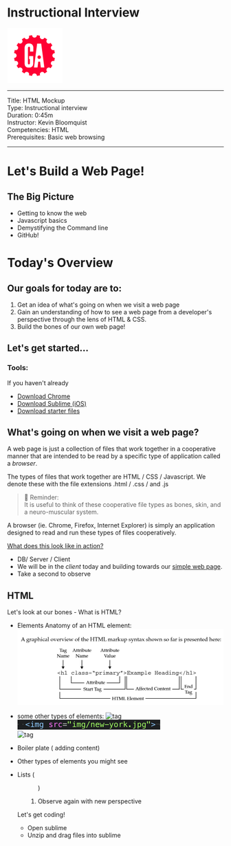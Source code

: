 # Instructional Interview
![ga](ga_cog.png) <br>

---
Title: HTML Mockup <br>
Type: Instructional interview<br>
Duration: 0:45m<br>
Instructor: Kevin Bloomquist<br>
Competencies: HTML <br>
Prerequisites: Basic web browsing <br>

---
# Let's Build a Web Page!

## The Big Picture

- Getting to know the web
- Javascript basics
- Demystifying the Command line
- GitHub!

# Today's Overview

## Our goals for today are to:
1) Get an idea of what's going on when we visit a web page
2) Gain an understanding of how to see a web page from a developer's perspective through the lens of HTML & CSS.
3) Build the bones of our own web page!

## Let's get started...

### Tools:

If you haven't already
- [Download Chrome](https://www.google.com/chrome/?brand=CHBD&gclid=CjwKCAjw0N3nBRBvEiwAHMwvNvW0f2iPctKU-wLVSLZo2oVRC_0GAhYZkJL0ePH2f3XS-TPq7h6hkRoC4MgQAvD_BwE&gclsrc=aw.ds)
- [Download Sublime (iOS)](https://download.sublimetext.com/Sublime%20Text%20Build%203207.dmg)
- [Download starter files](https://ga.co/2JYsw3Y)




## What's going on when we visit a web page?
A web page is just a collection of files that work together in a cooperative manner that are intended to be read by a specific type of application called a *browser*.

The types of files that work together are HTML / CSS / Javascript. We denote these with the file extensions <filename>.html / <filename>.css / and <filename>.js
  
>:elephant: Reminder:<br>
It is useful to think of these cooperative file types as bones, skin, and a neuro-muscular system.

A browser (ie. Chrome, Firefox, Internet Explorer) is simply an application designed to read and run these types of files cooperatively.

[What does this look like in action?](www.birdymagazine.com)

- DB/ Server / Client 
- We will be in the *client* today and building towards our [simple web page](ga.co/responsive-web-page).
- Take a second to observe

## HTML
Let's look at our bones - What is HTML?
- Elements 
Anatomy of an HTML element:</br>
![anatomy](https://github.com/kevinBloomquistGA/instructionalInterview/blob/master/html_element.png)
- some other types of elements:
![<p> tag]()</br>
![<img> tag](https://github.com/kevinBloomquistGA/instructionalInterview/blob/master/image%20element.png)</br>
![<a> tag]()
  
- Boiler plate (<head><body> adding content)
- Other types of elements you might see
- Lists (<ul><ol>)
- Observe again with new perspective

Let's get coding!

- Open sublime
- Unzip and drag files into sublime


